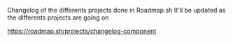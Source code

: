 Changelog of the differents projects done in Roadmap.sh
It'll be updated as the differents projects are going on

https://roadmap.sh/projects/changelog-component
